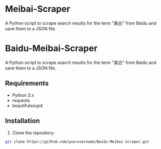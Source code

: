 # Meibai-Scraper
A Python script to scrape search results for the term "美白" from Baidu and save them to a JSON file.
# Baidu-Meibai-Scraper

A Python script to scrape search results for the term "美白" from Baidu and save them to a JSON file.

## Requirements

- Python 3.x
- requests
- beautifulsoup4

## Installation

1. Clone the repository:

```bash
git clone https://github.com/yourusername/Baidu-Meibai-Scraper.git

